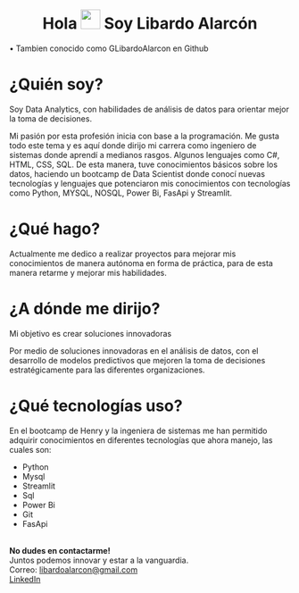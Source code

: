 <h1 align="center"><b> Hola </b><img src="https://media.giphy.com/media/hvRJCLFzcasrR4ia7z/giphy.gif" width="35"><b> Soy Libardo Alarcón </b></h1> 
• Tambien conocido como GLibardoAlarcon en Github

# ¿Quién soy?
Soy Data Analytics, con habilidades de análisis de datos para orientar mejor la toma de decisiones. <br>

Mi pasión por esta profesión inicia con base a la programación. Me gusta todo este tema y es aquí donde dirijo mi carrera como ingeniero de sistemas donde aprendí a medianos rasgos.
Algunos lenguajes como C#, HTML, CSS, SQL. De esta manera, tuve conocimientos básicos sobre los datos, haciendo un bootcamp de Data Scientist donde conocí nuevas tecnologías y lenguajes que potenciaron mis conocimientos con tecnologías como Python, MYSQL, NOSQL, Power Bi, FasApi y Streamlit.

# ¿Qué hago?
Actualmente me dedico a realizar proyectos para mejorar mis conocimientos de manera autónoma en forma de práctica, para de esta manera retarme y mejorar mis habilidades.

# ¿A dónde me dirijo?
Mi objetivo es crear soluciones innovadoras <br>

Por medio de soluciones innovadoras en el análisis de datos, con el desarrollo de modelos predictivos que mejoren la toma de decisiones estratégicamente para las diferentes organizaciones.

# ¿Qué tecnologías uso?
En el bootcamp de Henry y la ingeniera de sistemas me han permitido adquirir conocimientos en diferentes tecnologías que ahora manejo, las cuales son:
- Python
- Mysql
- Streamlit
- Sql
- Power Bi
- Git
- FasApi <br><br>

**No dudes en contactarme!** <br>
Juntos podemos innovar y estar a la vanguardia.<br>
Correo: libardoalarcon@gmail.com <br>
[LinkedIn](www.linkedin.com/in/libardo-alarcon-b7b8ab237)


